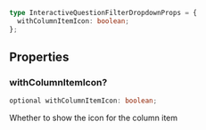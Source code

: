 ```ts
type InteractiveQuestionFilterDropdownProps = {
  withColumnItemIcon: boolean;
};
```

## Properties

### withColumnItemIcon?

```ts
optional withColumnItemIcon: boolean;
```

Whether to show the icon for the column item
